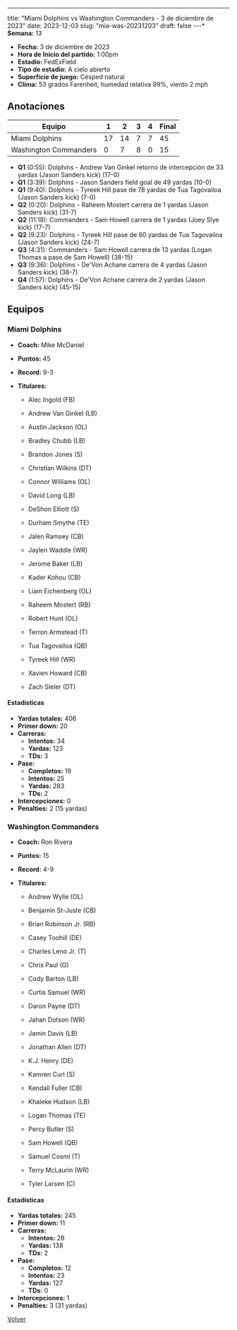 ---
title: "Miami Dolphins vs Washington Commanders - 3 de diciembre de 2023"
date: 2023-12-03
slug: "mia-was-20231203"
draft: false
---* **Semana:** 13
* **Fecha:** 3 de diciembre de 2023
* **Hora de Inicio del partido:** 1:00pm
* **Estadio:** FedExField
* **Tipo de estadio:** A cielo abierto
* **Superficie de juego:** Césped natural
* **Clima:** 53 grados Farenheit, humedad relativa 99%, viento 2 mph




## Anotaciones
| Equipo | 1 | 2 | 3 | 4 | Final |
|--------|---|---|---|---|-------|
| Miami Dolphins  | 17 | 14 | 7 | 7  | 45 |
| Washington Commanders  | 0 | 7 | 8 | 0  | 15 |
* **Q1** (0:55): Dolphins - Andrew Van Ginkel retorno de intercepción de 33 yardas (Jason Sanders kick) (17-0)
* **Q1** (3:39): Dolphins - Jason Sanders field goal de 49 yardas (10-0)
* **Q1** (9:40): Dolphins - Tyreek Hill pase de 78 yardas de Tua Tagovailoa (Jason Sanders kick) (7-0)
* **Q2** (0:20): Dolphins - Raheem Mostert carrera de 1 yardas (Jason Sanders kick) (31-7)
* **Q2** (11:18): Commanders - Sam Howell carrera de 1 yardas (Joey Slye kick) (17-7)
* **Q2** (9:23): Dolphins - Tyreek Hill pase de 60 yardas de Tua Tagovailoa (Jason Sanders kick) (24-7)
* **Q3** (4:31): Commanders - Sam Howell carrera de 13 yardas (Logan Thomas a pase de Sam Howell) (38-15)
* **Q3** (9:36): Dolphins - De'Von Achane carrera de 4 yardas (Jason Sanders kick) (38-7)
* **Q4** (1:57): Dolphins - De'Von Achane carrera de 2 yardas (Jason Sanders kick) (45-15)


## Equipos


### Miami Dolphins
* **Coach:** Mike McDaniel
* **Puntos:** 45
* **Record:** 9-3
* **Titulares:** 

  * Alec Ingold (FB) 

  * Andrew Van Ginkel (LB) 

  * Austin Jackson (OL) 

  * Bradley Chubb (LB) 

  * Brandon Jones (S) 

  * Christian Wilkins (DT) 

  * Connor Williams (OL) 

  * David Long (LB) 

  * DeShon Elliott (S) 

  * Durham Smythe (TE) 

  * Jalen Ramsey (CB) 

  * Jaylen Waddle (WR) 

  * Jerome Baker (LB) 

  * Kader Kohou (CB) 

  * Liam Eichenberg (OL) 

  * Raheem Mostert (RB) 

  * Robert Hunt (OL) 

  * Terron Armstead (T) 

  * Tua Tagovailoa (QB) 

  * Tyreek Hill (WR) 

  * Xavien Howard (CB) 

  * Zach Sieler (DT) 

#### Estadísticas
* **Yardas totales:** 406
* **Primer down:** 20
* **Carreras:**
  * **Intentos:** 34
  * **Yardas:** 123
  * **TDs:** 3
* **Pase:**
  * **Completos:** 19
  * **Intentos:** 25
  * **Yardas:** 283
  * **TDs:** 2
* **Intercepciones:** 0
* **Penalties:** 2 (15 yardas)

### Washington Commanders
* **Coach:** Ron Rivera
* **Puntos:** 15
* **Record:** 4-9
* **Titulares:** 

  * Andrew Wylie (OL) 

  * Benjamin St-Juste (CB) 

  * Brian Robinson Jr. (RB) 

  * Casey Toohill (DE) 

  * Charles Leno Jr. (T) 

  * Chris Paul (G) 

  * Cody Barton (LB) 

  * Curtis Samuel (WR) 

  * Daron Payne (DT) 

  * Jahan Dotson (WR) 

  * Jamin Davis (LB) 

  * Jonathan Allen (DT) 

  * K.J. Henry (DE) 

  * Kamren Curl (S) 

  * Kendall Fuller (CB) 

  * Khaleke Hudson (LB) 

  * Logan Thomas (TE) 

  * Percy Butler (S) 

  * Sam Howell (QB) 

  * Samuel Cosmi (T) 

  * Terry McLaurin (WR) 

  * Tyler Larsen (C) 

#### Estadísticas
* **Yardas totales:** 245
* **Primer down:** 11
* **Carreras:**
  * **Intentos:** 28
  * **Yardas:** 138
  * **TDs:** 2
* **Pase:**
  * **Completos:** 12
  * **Intentos:** 23
  * **Yardas:** 127
  * **TDs:** 0
* **Intercepciones:** 1
* **Penalties:** 3 (31 yardas)


[Volver](/historia/2023)
